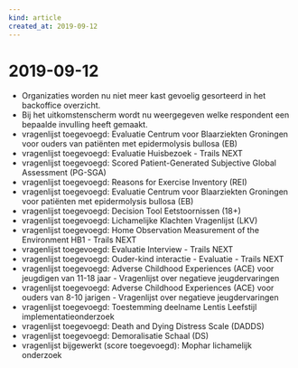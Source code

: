 ```yaml
---
kind: article
created_at: 2019-09-12
---
```


# 2019-09-12

* Organizaties worden nu niet meer kast gevoelig gesorteerd in het backoffice overzicht.
* Bij het uitkomstenscherm wordt nu weergegeven welke respondent een bepaalde invulling heeft gemaakt.
* vragenlijst toegevoegd: Evaluatie Centrum voor Blaarziekten Groningen voor ouders van patiënten met epidermolysis bullosa (EB)
* vragenlijst toegevoegd: Evaluatie Huisbezoek - Trails NEXT
* vragenlijst toegevoegd: Scored Patient-Generated Subjective Global Assessment (PG-SGA)
* vragenlijst toegevoegd: Reasons for Exercise Inventory (REI)
* vragenlijst toegevoegd: Evaluatie Centrum voor Blaarziekten Groningen voor patiënten met epidermolysis bullosa (EB)
* vragenlijst toegevoegd: Decision Tool Eetstoornissen (18+)
* vragenlijst toegevoegd: Lichamelijke Klachten Vragenlijst (LKV)
* vragenlijst toegevoegd: Home Observation Measurement of the Environment HB1 - Trails NEXT
* vragenlijst toegevoegd: Evaluatie Interview - Trails NEXT
* vragenlijst toegevoegd: Ouder-kind interactie - Evaluatie - Trails NEXT
* vragenlijst toegevoegd: Adverse Childhood Experiences (ACE) voor jeugdigen van 11-18 jaar - Vragenlijst over negatieve jeugdervaringen
* vragenlijst toegevoegd: Adverse Childhood Experiences (ACE) voor ouders van 8-10 jarigen - Vragenlijst over negatieve jeugdervaringen
* vragenlijst toegevoegd: Toestemming deelname Lentis Leefstijl implementatieonderzoek
* vragenlijst toegevoegd: Death and Dying Distress Scale (DADDS)
* vragenlijst toegevoegd: Demoralisatie Schaal (DS)
* vragenlijst bijgewerkt (score toegevoegd): Mophar lichamelijk onderzoek